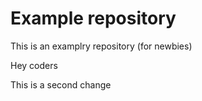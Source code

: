 # Example repository
This is an examplry repository (for newbies)

Hey coders

This is a second change
